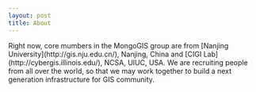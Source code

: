 ```yaml
---
layout: post
title: About
---
```



<p class="message">
Right now, core mumbers in the MongoGIS group are from [Nanjing University](http://gis.nju.edu.cn/), Nanjing, China and [CIGI Lab](http://cybergis.illinois.edu/), NCSA, UIUC, USA. We are recruiting people from all over the world, so that we may work together to build a next generation infrastructure for GIS community.
</p>
